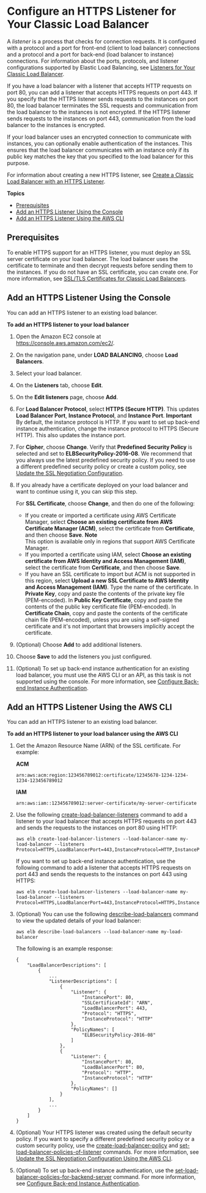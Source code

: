 # Configure an HTTPS Listener for Your Classic Load Balancer<a name="elb-add-or-delete-listeners"></a>

A *listener* is a process that checks for connection requests\. It is configured with a protocol and a port for front\-end \(client to load balancer\) connections and a protocol and a port for back\-end \(load balancer to instance\) connections\. For information about the ports, protocols, and listener configurations supported by Elastic Load Balancing, see [Listeners for Your Classic Load Balancer](elb-listener-config.md)\.

If you have a load balancer with a listener that accepts HTTP requests on port 80, you can add a listener that accepts HTTPS requests on port 443\. If you specify that the HTTPS listener sends requests to the instances on port 80, the load balancer terminates the SSL requests and communication from the load balancer to the instances is not encrypted\. If the HTTPS listener sends requests to the instances on port 443, communication from the load balancer to the instances is encrypted\.

If your load balancer uses an encrypted connection to communicate with instances, you can optionally enable authentication of the instances\. This ensures that the load balancer communicates with an instance only if its public key matches the key that you specified to the load balancer for this purpose\.

For information about creating a new HTTPS listener, see [Create a Classic Load Balancer with an HTTPS Listener](elb-create-https-ssl-load-balancer.md)\.

**Topics**
+ [Prerequisites](#add-listener-prerequisites)
+ [Add an HTTPS Listener Using the Console](#add-listener-console)
+ [Add an HTTPS Listener Using the AWS CLI](#add-listener-cli)

## Prerequisites<a name="add-listener-prerequisites"></a>

To enable HTTPS support for an HTTPS listener, you must deploy an SSL server certificate on your load balancer\. The load balancer uses the certificate to terminate and then decrypt requests before sending them to the instances\. If you do not have an SSL certificate, you can create one\. For more information, see [SSL/TLS Certificates for Classic Load Balancers](ssl-server-cert.md)\.

## Add an HTTPS Listener Using the Console<a name="add-listener-console"></a>

You can add an HTTPS listener to an existing load balancer\.

**To add an HTTPS listener to your load balancer**

1. Open the Amazon EC2 console at [https://console\.aws\.amazon\.com/ec2/](https://console.aws.amazon.com/ec2/)\.

1. On the navigation pane, under **LOAD BALANCING**, choose **Load Balancers**\.

1. Select your load balancer\.

1. On the **Listeners** tab, choose **Edit**\.

1. On the **Edit listeners** page, choose **Add**\.

1. For **Load Balancer Protocol**, select **HTTPS \(Secure HTTP\)**\. This updates **Load Balancer Port**, **Instance Protocol**, and **Instance Port**\.
**Important**  
By default, the instance protocol is HTTP\. If you want to set up back\-end instance authentication, change the instance protocol to HTTPS \(Secure HTTP\)\. This also updates the instance port\.

1. For **Cipher**, choose **Change**\. Verify that **Predefined Security Policy** is selected and set to **ELBSecurityPolicy\-2016\-08**\. We recommend that you always use the latest predefined security policy\. If you need to use a different predefined security policy or create a custom policy, see [Update the SSL Negotiation Configuration](ssl-config-update.md#ssl-config-update-console)\.

1. If you already have a certificate deployed on your load balancer and want to continue using it, you can skip this step\.

   For **SSL Certificate**, choose **Change**, and then do one of the following:
   + If you create or imported a certificate using AWS Certificate Manager, select **Choose an existing certificate from AWS Certificate Manager \(ACM\)**, select the certificate from **Certificate**, and then choose **Save**\.
**Note**  
This option is available only in regions that support AWS Certificate Manager\.
   + If you imported a certificate using IAM, select **Choose an existing certificate from AWS Identity and Access Management \(IAM\)**, select the certificate from **Certificate**, and then choose **Save**\.
   + If you have an SSL certificate to import but ACM is not supported in this region, select **Upload a new SSL Certificate to AWS Identity and Access Management \(IAM\)**\. Type the name of the certificate\. In **Private Key**, copy and paste the contents of the private key file \(PEM\-encoded\)\. In **Public Key Certificate**, copy and paste the contents of the public key certificate file \(PEM\-encoded\)\. In **Certificate Chain**, copy and paste the contents of the certificate chain file \(PEM\-encoded\), unless you are using a self\-signed certificate and it's not important that browsers implicitly accept the certificate\.

1. \(Optional\) Choose **Add** to add additional listeners\.

1. Choose **Save** to add the listeners you just configured\.

1. \(Optional\) To set up back\-end instance authentication for an existing load balancer, you must use the AWS CLI or an API, as this task is not supported using the console\. For more information, see [Configure Back\-end Instance Authentication](elb-create-https-ssl-load-balancer.md#configure_backendauth_clt)\.

## Add an HTTPS Listener Using the AWS CLI<a name="add-listener-cli"></a>

You can add an HTTPS listener to an existing load balancer\.

**To add an HTTPS listener to your load balancer using the AWS CLI**

1. Get the Amazon Resource Name \(ARN\) of the SSL certificate\. For example:

   **ACM**

   ```
   arn:aws:acm:region:123456789012:certificate/12345678-1234-1234-1234-123456789012
   ```

   **IAM**

   ```
   arn:aws:iam::123456789012:server-certificate/my-server-certificate
   ```

1. Use the following [create\-load\-balancer\-listeners](http://docs.aws.amazon.com/cli/latest/reference/elb/create-load-balancer-listeners.html) command to add a listener to your load balancer that accepts HTTPS requests on port 443 and sends the requests to the instances on port 80 using HTTP:

   ```
   aws elb create-load-balancer-listeners --load-balancer-name my-load-balancer --listeners Protocol=HTTPS,LoadBalancerPort=443,InstanceProtocol=HTTP,InstancePort=80,SSLCertificateId=ARN
   ```

   If you want to set up back\-end instance authentication, use the following command to add a listener that accepts HTTPS requests on port 443 and sends the requests to the instances on port 443 using HTTPS:

   ```
   aws elb create-load-balancer-listeners --load-balancer-name my-load-balancer --listeners Protocol=HTTPS,LoadBalancerPort=443,InstanceProtocol=HTTPS,InstancePort=443,SSLCertificateId=ARN
   ```

1. \(Optional\) You can use the following [describe\-load\-balancers](http://docs.aws.amazon.com/cli/latest/reference/elb/describe-load-balancers.html) command to view the updated details of your load balancer:

   ```
   aws elb describe-load-balancers --load-balancer-name my-load-balancer
   ```

   The following is an example response:

   ```
   {
       "LoadBalancerDescriptions": [
           {
               ...
               "ListenerDescriptions": [
                   {
                       "Listener": {
                           "InstancePort": 80, 
                           "SSLCertificateId": "ARN", 
                           "LoadBalancerPort": 443, 
                           "Protocol": "HTTPS", 
                           "InstanceProtocol": "HTTP"
                       }, 
                       "PolicyNames": [
                           "ELBSecurityPolicy-2016-08"
                       ]
                   }, 
                   {
                       "Listener": {
                           "InstancePort": 80, 
                           "LoadBalancerPort": 80, 
                           "Protocol": "HTTP", 
                           "InstanceProtocol": "HTTP"
                       }, 
                       "PolicyNames": []
                   }
               ], 
               ...
           }
       ]
   }
   ```

1. \(Optional\) Your HTTPS listener was created using the default security policy\. If you want to specify a different predefined security policy or a custom security policy, use the [create\-load\-balancer\-policy](http://docs.aws.amazon.com/cli/latest/reference/elb/create-load-balancer-policy.html) and [set\-load\-balancer\-policies\-of\-listener](http://docs.aws.amazon.com/cli/latest/reference/elb/set-load-balancer-policies-of-listener.html) commands\. For more information, see [Update the SSL Negotiation Configuration Using the AWS CLI](ssl-config-update.md#ssl-config-update-cli)\.

1. \(Optional\) To set up back\-end instance authentication, use the [set\-load\-balancer\-policies\-for\-backend\-server](http://docs.aws.amazon.com/cli/latest/reference/elb/set-load-balancer-policies-for-backend-server.html) command\. For more information, see [Configure Back\-end Instance Authentication](elb-create-https-ssl-load-balancer.md#configure_backendauth_clt)\.